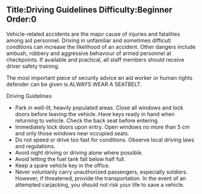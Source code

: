 Title:Driving Guidelines
Difficulty:Beginner
Order:0
---
<p>Vehicle-related accidents are the major cause of injuries and fatalities among aid personnel. Driving in unfamiliar and sometimes difficult conditions can increase the likelihood of an accident. Other dangers include ambush, robbery and aggressive behaviour of armed personnel at checkpoints. If available and practical, all staff members should receive driver safety training.</p><p>The most important piece of security advice an aid worker or human rights defender can be given is ALWAYS WEAR A SEATBELT.</p><p>Driving Guidelines<ul><li>Park in well-lit, heavily populated areas. Close all windows and lock doors before leaving the vehicle. Have keys ready in hand when returning to vehicle. Check the back seat before entering.</li><li>Immediately lock doors upon entry. Open windows no more than 5 cm and only those windows near occupied seats.</li><li>Do not speed or drive too fast for conditions. Observe local driving laws and regulations.</li><li>Avoid night driving or driving alone where possible.</li><li>Avoid letting the fuel tank fall below half full.</li><li>Keep a spare vehicle key in the office.</li><li>Never voluntarily carry unauthorized passengers, especially soldiers. However, if threatened, provide the transportation. In the event of an attempted carjacking, you should not risk your life to save a vehicle.</li></ul></p>